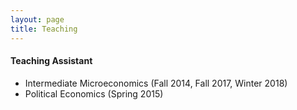 ```yaml
---
layout: page
title: Teaching
---
```

#### Teaching Assistant
* Intermediate Microeconomics (Fall 2014, Fall 2017, Winter 2018)
* Political Economics (Spring 2015)
